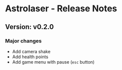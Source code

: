 # Astrolaser - Release Notes

## Version: v0.2.0

### Major changes
- Add camera shake
- Add health points
- Add game menu with pause (`esc` button)
